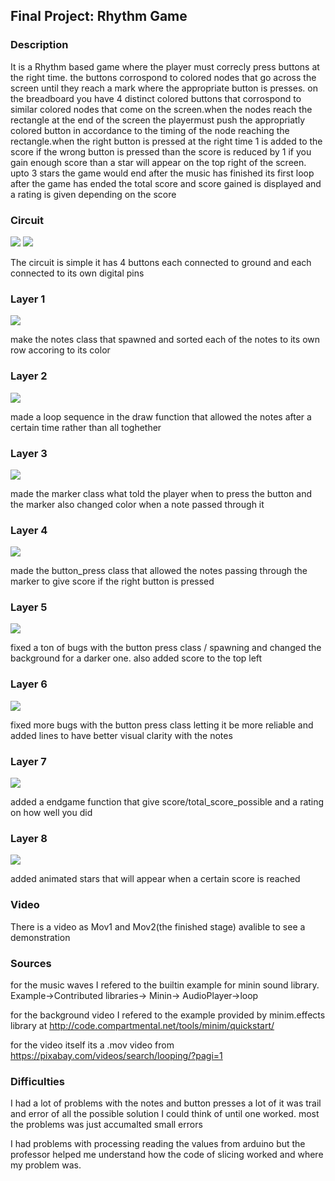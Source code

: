 ## Final Project: Rhythm Game

### Description 

It is a Rhythm based game where the player must correcly press buttons at the right time. the buttons corrospond to colored nodes that go across the screen until they reach a mark where the appropriate button is presses. on the breadboard you have 4 distinct colored buttons that corrospond to similar colored nodes that come on the screen.when the nodes reach the rectangle at the end of the screen the playermust push the appropriatly colored button in accordance to the timing of the node  reaching the rectangle.when the right button is pressed at the right time 1 is added to the score if the wrong button is pressed than the score is reduced by 1 if you gain enough score than a star will appear on the top right of the screen. upto 3 stars the game would end after the music has finished its first loop after the game has ended the total score and score gained is displayed and a rating is given depending on the score

### Circuit

![](sketch1.jpg)
![](sketch2.jpg)

The circuit is simple it has 4 buttons each connected to ground and each connected to its own digital pins

### Layer 1
![](pic1.png)

make the notes class that spawned and sorted each of the notes to its own row accoring to its color

### Layer 2
![](pic2.png)

made a loop sequence in the draw function that allowed the notes after a certain time rather than all toghether 

### Layer 3
![](pic3.png)

made the marker class what told the player when to press the button and the marker also changed color when a note passed through it

### Layer 4
![](pic4.png)

made the button_press class that allowed the notes passing through the marker to give score if the right button is pressed

### Layer 5
![](pic5.png)

fixed a ton of bugs with the button press class / spawning and changed the background for a darker one.
also added score to the top left

### Layer 6
![](pic6.png)

fixed more bugs with the button press class letting it be more reliable and added lines to have better visual clarity with the notes

### Layer 7
![](pic7.png)

added a endgame function that give score/total_score_possible and a rating on how well you did

### Layer 8
![](pic8.png)

added animated stars that will appear when a certain score is reached 

### Video

There is a video as Mov1 and Mov2(the finished stage) avalible to see a demonstration

### Sources

for the music waves I refered to the builtin example for minin sound library. Example->Contributed libraries-> Minin-> AudioPlayer->loop

for the background video I refered to the example provided by minim.effects library at http://code.compartmental.net/tools/minim/quickstart/

for the video itself its a .mov video from https://pixabay.com/videos/search/looping/?pagi=1

### Difficulties

I had a lot of problems with the notes and button presses a lot of it was trail and error of all the possible solution I could think of
until one worked. most the problems was just accumalted small errors

I had problems with processing reading the values from arduino but the professor helped me understand how the code of slicing worked and where my problem was.
